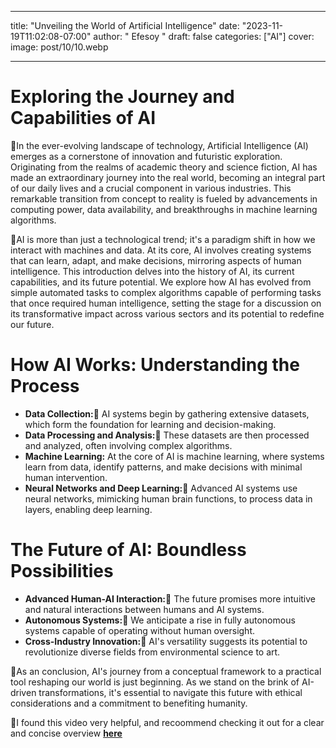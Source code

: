  ---
title: "Unveiling the World of Artificial Intelligence"
date: "2023-11-19T11:02:08-07:00"
author: " Efesoy "
draft: false
categories: ["AI"]
cover:
    image: post/10/10.webp

---
# Exploring the Journey and Capabilities of AI
🔋In the ever-evolving landscape of technology, Artificial Intelligence (AI) emerges as a cornerstone of innovation and futuristic exploration. Originating from the realms of academic theory and science fiction, AI has made an extraordinary journey into the real world, becoming an integral part of our daily lives and a crucial component in various industries. This remarkable transition from concept to reality is fueled by advancements in computing power, data availability, and breakthroughs in machine learning algorithms.

🔋AI is more than just a technological trend; it's a paradigm shift in how we interact with machines and data. At its core, AI involves creating systems that can learn, adapt, and make decisions, mirroring aspects of human intelligence. This introduction delves into the history of AI, its current capabilities, and its future potential. We explore how AI has evolved from simple automated tasks to complex algorithms capable of performing tasks that once required human intelligence, setting the stage for a discussion on its transformative impact across various sectors and its potential to redefine our future.

# How AI Works: Understanding the Process
- **Data Collection:🔋** AI systems begin by gathering extensive datasets, which form the foundation for learning and decision-making.
- **Data Processing and Analysis:🔋** These datasets are then processed and analyzed, often involving complex algorithms.
- **Machine Learning:** At the core of AI is machine learning, where systems learn from data, identify patterns, and make decisions with minimal human intervention.
- **Neural Networks and Deep Learning:🔋** Advanced AI systems use neural networks, mimicking human brain functions, to process data in layers, enabling deep learning.

# The Future of AI: Boundless Possibilities

- **Advanced Human-AI Interaction:🔋** The future promises more intuitive and natural interactions between humans and AI systems.
- **Autonomous Systems:🔋** We anticipate a rise in fully autonomous systems capable of operating without human oversight.
- **Cross-Industry Innovation:🔋** AI's versatility suggests its potential to revolutionize diverse fields from environmental science to art.

🔋As an conclusion, AI's journey from a conceptual framework to a practical tool reshaping our world is just beginning. As we stand on the brink of AI-driven transformations, it's essential to navigate this future with ethical considerations and a commitment to benefiting humanity.

🔋I found this video very helpful, and recoommend checking it out for a clear and concise overview **[here](https://www.youtube.com/watch?v=ad79nYk2keg)**